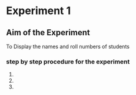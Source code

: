 # Experiment 1
## Aim of the Experiment
 To Display the names and roll numbers of students
### step by step procedure for the experiment 
1.
2.
3.
